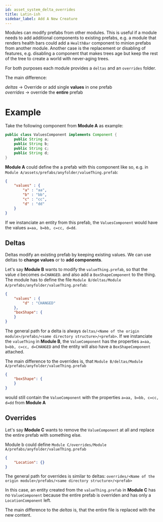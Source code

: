 ```yaml
---
id: asset_system_delta_overrides
title: Latin-ish
sidebar_label: Add A New Creature
---
```


Modules can modify prefabs from other modules. This is useful if a module needs to add additional components to existing prefabs, e.g. a module that renders health bars could add a `HealthBar` component to minion prefabs from another module.
Another case is the replacement or disabling of features, e.g. disabling a component that makes trees age but keep the rest of the tree to create a world with never-aging trees.

For both purposes each module provides a `deltas` and an `overrides` folder.

The main difference:

*deltas* -> Override or add single **values** in one prefab  
*overrides* -> override the **entire** prefab

# Example

Take the following component from **Module A** as example:
```java
public class ValuesComponent implements Component {
    public String a;
    public String b;
    public String c;
    public String d;
}
```

**Module A** could define the a prefab with this component like so, e.g. in `Module A/assets/prefabs/anyfolder/valueThing.prefab`:

```json
{
    "values" : {
        "a" : "aa",
        "b" : "bb",
        "c" : "cc",
        "d" : "dd"
    }
}
```

If we instanciate an entity from this prefab, the `ValuesComponent` would have the values `a=aa, b=bb, c=cc, d=dd`.

## Deltas

Deltas modify an existing prefab by keeping existing values. We can use deltas to **change values** or to **add components**.

Let's say **Module B** wants to modify the `valueThing.prefab`, so that the value `d` becomes `d=CHANGED`.
and also add a `BoxShapeComponent` to the thing.
The module has to define the file `Module B/deltas/Module A/prefabs/anyfolder/valueThing.prefab`:
```json
{
    "values" : {
        "d" : "CHANGED"
    },
    "boxShape": {
    }
}
```
The general path for a delta is always `deltas/<Name of the origin module>/prefabs/<same directory structure>/<prefab>`.
If we instanciate the `valueThing` in **Module B**, the `ValueComponent` has the properties `a=aa, b=bb, c=cc, d=CHANGED` and the entity will also have a `BoxShapeComponent` attached.

The main difference to the overrides is, that `Module B/deltas/Module A/prefabs/anyfolder/valueThing.prefab`
```json
{
    "boxShape": {
    }
}
```
would still contain the `ValueComponent` with the properties `a=aa, b=bb, c=cc, d=dd` from **Module A**

## Overrides
Let's say **Module C** wants to remove the `ValueComponent` at all and replace the entire prefab with something else.

Module b could define `Module C/overrides/Module A/prefabs/anyfolder/valueThing.prefab`
```json
{
    "Location": {}
}
```
The general path for overrides is similar to deltas: `overrides/<Name of the origin module>/prefabs/<same directory structure>/<prefab>`

In this case, an entity created from the `valueThing.prefab` in **Module C** has no `ValueComponent` because the entire prefab is overriden and has only a `LocationComponent` left.

The main difference to the *deltas* is, that the entire file is replaced with the new content.